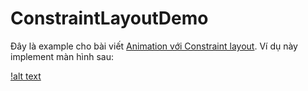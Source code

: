 # ConstraintLayoutDemo

Đây là example cho bài viết [Animation với Constraint layout](). Ví dụ này implement màn hình sau:

[!alt text](https://cdn-images-1.medium.com/max/1600/1*ljG9dtnDj4GJ79Zq-XiktQ.gif)
